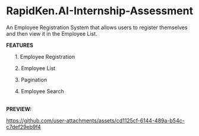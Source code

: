 # RapidKen.AI-Internship-Assessment
An Employee Registration System that allows users to register themselves and then view it in the Employee List.
<br />

<b>FEATURES</b>
<ul>1. Employee Registration</ul>
<ul>2. Employee List</ul>  
<ul>3. Pagination</ul>
<ul>4. Employee Search</ul>
<br />
<b>PREVIEW:</b>


https://github.com/user-attachments/assets/cd1125cf-6144-489a-b54c-c7def29eb9f4

